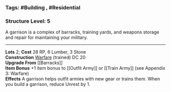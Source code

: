 ### Tags: #Building , #Residential 
### Structure Level: 5

A garrison is a complex of barracks, training yards, and weapons storage and repair for maintaining your military.

---

**Lots** 2; **Cost** 28 RP, 6 Lumber, 3 Stone  
**Construction** [Warfare](https://2e.aonprd.com/Skills.aspx?ID=32) (trained) DC 20  
**Upgrade From** [[Barracks]]  
**Item Bonus** +1 item bonus to [[Outfit Army]] or [[Train Army]] (see Appendix 3: Warfare)  
**Effects** A garrison helps outfit armies with new gear or trains them. When you build a garrison, reduce Unrest by 1.